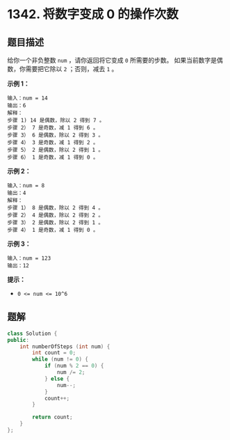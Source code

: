 # 1342. 将数字变成 0 的操作次数

## 题目描述

给你一个非负整数 `num` ，请你返回将它变成 `0` 所需要的步数。 如果当前数字是偶数，你需要把它除以 `2` ；否则，减去 `1` 。

**示例 1：**

```
输入：num = 14
输出：6
解释：
步骤 1) 14 是偶数，除以 2 得到 7 。
步骤 2） 7 是奇数，减 1 得到 6 。
步骤 3） 6 是偶数，除以 2 得到 3 。
步骤 4） 3 是奇数，减 1 得到 2 。
步骤 5） 2 是偶数，除以 2 得到 1 。
步骤 6） 1 是奇数，减 1 得到 0 。
```

**示例 2：**

```
输入：num = 8
输出：4
解释：
步骤 1） 8 是偶数，除以 2 得到 4 。
步骤 2） 4 是偶数，除以 2 得到 2 。
步骤 3） 2 是偶数，除以 2 得到 1 。
步骤 4） 1 是奇数，减 1 得到 0 。
```

**示例 3：**

```
输入：num = 123
输出：12
```

**提示：**

* `0 <= num <= 10^6`

## 题解

```cpp
class Solution {
public:
    int numberOfSteps (int num) {
        int count = 0;
        while (num != 0) {
            if (num % 2 == 0) {
                num /= 2;
            } else {
                num--;
            }
            count++;
        }

        return count;
    }
};
```